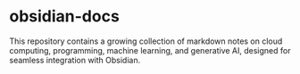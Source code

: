 # obsidian-docs
This repository contains a growing collection of markdown notes on cloud computing, programming, machine learning, and generative AI, designed for seamless integration with Obsidian.
